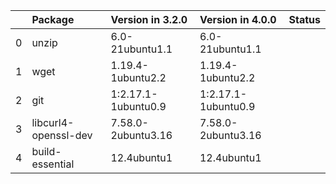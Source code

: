 <!-- markdown-link-check-disable -->

|    | Package              | Version in 3.2.0    | Version in 4.0.0    | Status   |
|---:|:---------------------|:--------------------|:--------------------|:---------|
|  0 | unzip                | 6.0-21ubuntu1.1     | 6.0-21ubuntu1.1     |          |
|  1 | wget                 | 1.19.4-1ubuntu2.2   | 1.19.4-1ubuntu2.2   |          |
|  2 | git                  | 1:2.17.1-1ubuntu0.9 | 1:2.17.1-1ubuntu0.9 |          |
|  3 | libcurl4-openssl-dev | 7.58.0-2ubuntu3.16  | 7.58.0-2ubuntu3.16  |          |
|  4 | build-essential      | 12.4ubuntu1         | 12.4ubuntu1         |          |
